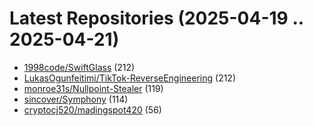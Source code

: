 # Latest Repositories (2025-04-19 .. 2025-04-21)

- [1998code/SwiftGlass](https://github.com/1998code/SwiftGlass) (212)
- [LukasOgunfeitimi/TikTok-ReverseEngineering](https://github.com/LukasOgunfeitimi/TikTok-ReverseEngineering) (212)
- [monroe31s/Nullpoint-Stealer](https://github.com/monroe31s/Nullpoint-Stealer) (119)
- [sincover/Symphony](https://github.com/sincover/Symphony) (114)
- [cryptocj520/madingspot420](https://github.com/cryptocj520/madingspot420) (56)
